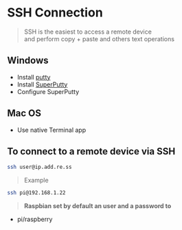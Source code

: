 # SSH Connection

> SSH is the easiest to access a remote device<br>
> and perform copy + paste and others text operations

## Windows

- Install [putty](http://www.putty.org)
- Install [SuperPutty](https://github.com/jimradford/superputty)
- Configure SuperPutty

## Mac OS

- Use native Terminal app

## To connect to a remote device via SSH

```bash
ssh user@ip.add.re.ss
````

> Example

```bash
ssh pi@192.168.1.22
```

> **Raspbian set by default an user and a password to**
  - pi/raspberry
